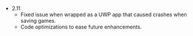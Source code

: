 - 2.11 
    - Fixed issue when wrapped as a UWP app that caused crashes when saving games.
    - Code optimizations to ease future enhancements.